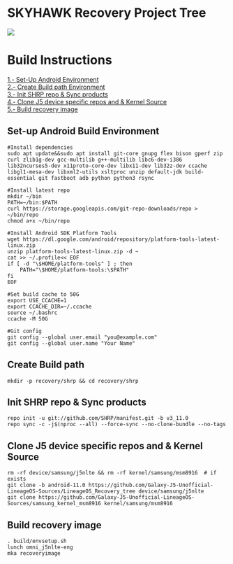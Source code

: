 # SKYHAWK Recovery Project Tree
<img src="https://avatars.githubusercontent.com/u/66643114?s=200&v=4">
<br/>

# Build Instructions
<a href="https://github.com/Galaxy-J5-Unofficial-LineageOS-Sources/LineageOS_Recovery_tree/edit/android-11.0/README.md#set-up-android-build-environment">1.- Set-Up Android Environment</a><br/>
<a href="https://github.com/Galaxy-J5-Unofficial-LineageOS-Sources/LineageOS_Recovery_tree/edit/android-11.0/README.md#create-build-path">2.- Create Build path Environment</a><br/>
<a href="https://github.com/Galaxy-J5-Unofficial-LineageOS-Sources/LineageOS_Recovery_tree/edit/android-11.0/README.md#init-shrp-repo--sync-products">3.- Init SHRP repo & Sync products</a><br/>
<a href="https://github.com/Galaxy-J5-Unofficial-LineageOS-Sources/LineageOS_Recovery_tree/edit/android-11.0/README.md#clone-j5-device-specific-repos-and--kernel-source">4.- Clone J5 device specific repos and & Kernel Source</a></br>
<a href="https://github.com/Galaxy-J5-Unofficial-LineageOS-Sources/LineageOS_Recovery_tree/edit/android-11.0/README.md#build-recovery-image">5.- Build recovery image</a>


## Set-up Android Build Environment
```
#Install dependencies
sudo apt update&&sudo apt install git-core gnupg flex bison gperf zip curl zlib1g-dev gcc-multilib g++-multilib libc6-dev-i386 lib32ncurses5-dev x11proto-core-dev libx11-dev lib32z-dev ccache libgl1-mesa-dev libxml2-utils xsltproc unzip default-jdk build-essential git fastboot adb python python3 rsync

#Install latest repo
mkdir ~/bin
PATH=~/bin:$PATH
curl https://storage.googleapis.com/git-repo-downloads/repo > ~/bin/repo
chmod a+x ~/bin/repo

#Install Android SDK Platform Tools
wget https://dl.google.com/android/repository/platform-tools-latest-linux.zip
unzip platform-tools-latest-linux.zip -d ~
cat >> ~/.profile<< EOF
if [ -d "\$HOME/platform-tools" ] ; then
    PATH="\$HOME/platform-tools:\$PATH"
fi
EOF

#Set build cache to 50G
export USE_CCACHE=1
export CCACHE_DIR=~/.ccache
source ~/.bashrc
ccache -M 50G

#Git config
git config --global user.email "you@example.com"
git config --global user.name "Your Name"

```

## Create Build path
```
mkdir -p recovery/shrp && cd recovery/shrp
```

## Init SHRP repo & Sync products
```
repo init -u git://github.com/SHRP/manifest.git -b v3_11.0
repo sync -c -j$(nproc --all) --force-sync --no-clone-bundle --no-tags
```

## Clone J5 device specific repos and & Kernel Source
```
rm -rf device/samsung/j5nlte && rm -rf kernel/samsung/msm8916  # if exists
git clone -b android-11.0 https://github.com/Galaxy-J5-Unofficial-LineageOS-Sources/LineageOS_Recovery_tree device/samsung/j5nlte
git clone https://github.com/Galaxy-J5-Unofficial-LineageOS-Sources/samsung_kernel_msm8916 kernel/samsung/msm8916
```

## Build recovery image
```
. build/envsetup.sh
lunch omni_j5nlte-eng
mka recoveryimage
```
